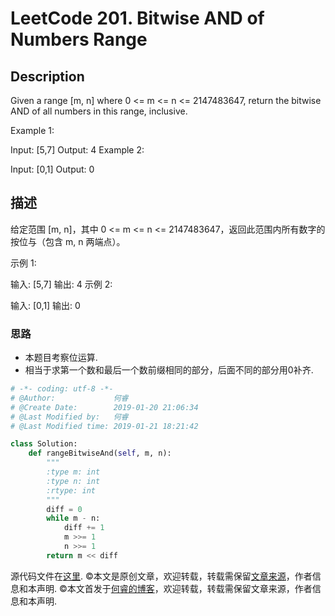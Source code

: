 # LeetCode 201. Bitwise AND of Numbers Range

## Description

Given a range [m, n] where 0 <= m <= n <= 2147483647, return the bitwise AND of all numbers in this range, inclusive.

Example 1:

Input: [5,7]
Output: 4
Example 2:

Input: [0,1]
Output: 0

## 描述

给定范围 [m, n]，其中 0 <= m <= n <= 2147483647，返回此范围内所有数字的按位与（包含 m, n 两端点）。

示例 1: 

输入: [5,7]
输出: 4
示例 2:

输入: [0,1]
输出: 0

### 思路

* 本题目考察位运算.
* 相当于求第一个数和最后一个数前缀相同的部分，后面不同的部分用0补齐.

```python
# -*- coding: utf-8 -*-
# @Author:             何睿
# @Create Date:        2019-01-20 21:06:34
# @Last Modified by:   何睿
# @Last Modified time: 2019-01-21 18:21:42

class Solution:
    def rangeBitwiseAnd(self, m, n):
        """
        :type m: int
        :type n: int
        :rtype: int
        """
        diff = 0
        while m - n:
            diff += 1
            m >>= 1
            n >>= 1
        return m << diff
```

源代码文件在[这里](https://github.com/ruicore).
©本文是原创文章，欢迎转载，转载需保留[文章来源](https://www.ruicore.cn/)，作者信息和本声明.
©本文首发于[何睿的博客](https://www.ruicore.cn/)，欢迎转载，转载需保留文章来源，作者信息和本声明.
